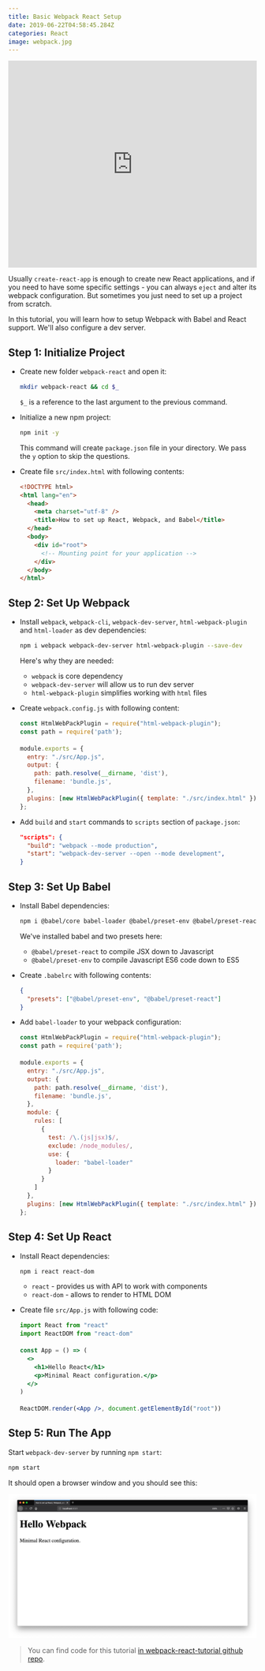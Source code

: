```yaml
---
title: Basic Webpack React Setup
date: 2019-06-22T04:58:45.284Z
categories: React
image: webpack.jpg
---
```


<div class="glitch-embed-wrap" style="height: 420px; width: 100%;">
  <iframe
    allow="geolocation; microphone; camera; midi; vr; encrypted-media"
    src="https://glitch.com/embed/#!/embed/zdog-webpack-logo?path=index.html&previewSize=100&attributionHidden=true"
    alt="zdog-webpack-logo on Glitch"
    style="height: 100%; width: 100%; border: 0;">
  </iframe>
</div>

Usually `create-react-app` is enough to create new React applications, and if you need to have some specific settings - you can always `eject` and alter its webpack configuration. But sometimes you just need to set up a project from scratch.

In this tutorial, you will learn how to setup Webpack with Babel and React support. We'll also configure a dev server.

## Step 1: Initialize Project

- Create new folder `webpack-react` and open it:

  ```sh
  mkdir webpack-react && cd $_
  ```

  `$_` is a reference to the last argument to the previous command.

- Initialize a new npm project:

  ```sh
  npm init -y
  ```

  This command will create `package.json` file in your directory. We pass the `y` option to skip the questions.

- Create file `src/index.html` with following contents:

  ```html
  <!DOCTYPE html>
  <html lang="en">
    <head>
      <meta charset="utf-8" />
      <title>How to set up React, Webpack, and Babel</title>
    </head>
    <body>
      <div id="root">
        <!-- Mounting point for your application -->
      </div>
    </body>
  </html>
  ```

## Step 2: Set Up Webpack

- Install `webpack`, `webpack-cli`, `webpack-dev-server`, `html-webpack-plugin` and `html-loader` as dev dependencies:

  ```sh
  npm i webpack webpack-dev-server html-webpack-plugin --save-dev
  ```

  Here's why they are needed:

  * `webpack` is core dependency
  * `webpack-dev-server` will allow us to run dev server
  * `html-webpack-plugin` simplifies working with `html` files

- Create `webpack.config.js` with following content:

  ```js
  const HtmlWebPackPlugin = require("html-webpack-plugin");
  const path = require('path');

  module.exports = {
    entry: "./src/App.js",
    output: {
      path: path.resolve(__dirname, 'dist'),
      filename: 'bundle.js',
    },
    plugins: [new HtmlWebPackPlugin({ template: "./src/index.html" })]
  };
  ```

- Add `build` and `start` commands to `scripts` section of `package.json`:

  ```json
  "scripts": {
    "build": "webpack --mode production",
    "start": "webpack-dev-server --open --mode development",
  }
  ```

## Step 3: Set Up Babel

- Install Babel dependencies:

  ```sh
  npm i @babel/core babel-loader @babel/preset-env @babel/preset-react --save-dev
  ```

  We've installed babel and two presets here:

  * `@babel/preset-react` to compile JSX down to Javascript
  * `@babel/preset-env` to compile Javascript ES6 code down to ES5

- Create `.babelrc` with following contents:

  ```json
  {
    "presets": ["@babel/preset-env", "@babel/preset-react"]
  }
  ```

- Add `babel-loader` to your webpack configuration:

  ```js
  const HtmlWebPackPlugin = require("html-webpack-plugin");
  const path = require('path');

  module.exports = {
    entry: "./src/App.js",
    output: {
      path: path.resolve(__dirname, 'dist'),
      filename: 'bundle.js',
    },
    module: {
      rules: [
        {
          test: /\.(js|jsx)$/,
          exclude: /node_modules/,
          use: {
            loader: "babel-loader"
          }
        }
      ]
    },
    plugins: [new HtmlWebPackPlugin({ template: "./src/index.html" })]
  };
  ```

## Step 4: Set Up React

- Install React dependencies:

  ```sh
  npm i react react-dom
  ```

  * `react` - provides us with API to work with components
  * `react-dom` - allows to render to HTML DOM

- Create file `src/App.js` with following code:

  ```jsx
  import React from "react"
  import ReactDOM from "react-dom"

  const App = () => (
    <>
      <h1>Hello React</h1>
      <p>Minimal React configuration.</p>
    </>
  )

  ReactDOM.render(<App />, document.getElementById("root"))
  ```

## Step 5: Run The App

Start `webpack-dev-server` by running `npm start`:

```sh
npm start
```

It should open a browser window and you should see this:

![Running React App](./hello-app.png)

> You can find code for this tutorial [in webpack-react-tutorial github repo](https://github.com/satansdeer/webpack-react-tutorial).